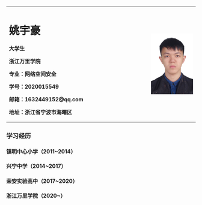 <table border="0">
  <tr>
    <td width="75%">
      <h1>姚宇豪</h1>
      <p><b>大学生</b></p>
      <p><b>浙江万里学院</b></p>
      <p><b>专业：网络空间安全</b></p>
      <p><b>学号：2020015549</b></p>
      <p><b>邮箱：1632449152@qq.com</b></p>
      <p><b>地址：浙江省宁波市海曙区</b></p>
    </td>
    <td width="25%">
     <img src="/QQ图片20201123212305.jpg" width="100%"> 
    </td>
  </tr>
</table>

### 学习经历
#### 镇明中心小学（2011~2014）
#### 兴宁中学（2014~2017）
#### 荣安实验高中（2017~2020）
#### 浙江万里学院（2020~）
